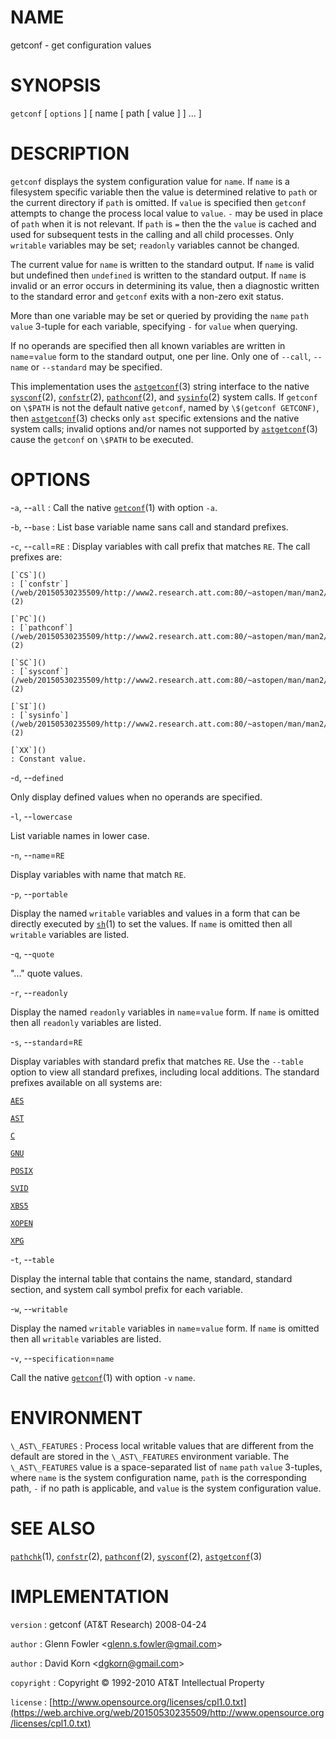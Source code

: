 # NAME

getconf - get configuration values

# SYNOPSIS

`getconf` \[ `options` \] \[ name \[ path \[ value \] \] ... \]

# DESCRIPTION

`getconf` displays the system configuration value for `name`. If
`name` is a filesystem specific variable then the value is determined
relative to `path` or the current directory if `path` is omitted. If
`value` is specified then `getconf` attempts to change the process
local value to `value`. `-` may be used in place of `path` when it is
not relevant. If `path` is `=` then the the `value` is cached and used
for subsequent tests in the calling and all child processes. Only
`writable` variables may be set; `readonly` variables cannot be
changed.

The current value for `name` is written to the standard output. If
`name` is valid but undefined then `undefined` is written to the
standard output. If `name` is invalid or an error occurs in determining
its value, then a diagnostic written to the standard error and
`getconf` exits with a non-zero exit status.

More than one variable may be set or queried by providing the `name`
`path` `value` 3-tuple for each variable, specifying `-` for `value`
when querying.

If no operands are specified then all known variables are written in
`name`=`value` form to the standard output, one per line. Only one of
`--call`, `--name` or `--standard` may be specified.

This implementation uses the
[`astgetconf`](/web/20150530235509/http://www2.research.att.com:80/~astopen/man/man3/astgetconf.html)(3)
string interface to the native
[`sysconf`](/web/20150530235509/http://www2.research.att.com:80/~astopen/man/man2/sysconf.html)(2),
[`confstr`](/web/20150530235509/http://www2.research.att.com:80/~astopen/man/man2/confstr.html)(2),
[`pathconf`](/web/20150530235509/http://www2.research.att.com:80/~astopen/man/man2/pathconf.html)(2),
and
[`sysinfo`](/web/20150530235509/http://www2.research.att.com:80/~astopen/man/man2/sysinfo.html)(2)
system calls. If `getconf` on `\$PATH` is not the default native
`getconf`, named by `\$(getconf GETCONF)`, then
[`astgetconf`](/web/20150530235509/http://www2.research.att.com:80/~astopen/man/man3/astgetconf.html)(3)
checks only `ast` specific extensions and the native system calls;
invalid options and/or names not supported by
[`astgetconf`](/web/20150530235509/http://www2.research.att.com:80/~astopen/man/man3/astgetconf.html)(3)
cause the `getconf` on `\$PATH` to be executed.

# OPTIONS

-`a`, --`all`
: Call the native
    [`getconf`](/web/20150530235509/http://www2.research.att.com:80/~astopen/man/man1/getconf.html)(1)
    with option `-a`.

-`b`, --`base`
: List base variable name sans call and standard prefixes.

-`c`, --`call`=`RE`
: Display variables with call prefix that matches `RE`. The call
    prefixes are:

    [`CS`]()
    : [`confstr`](/web/20150530235509/http://www2.research.att.com:80/~astopen/man/man2/confstr.html)(2)

    [`PC`]()
    : [`pathconf`](/web/20150530235509/http://www2.research.att.com:80/~astopen/man/man2/pathconf.html)(2)

    [`SC`]()
    : [`sysconf`](/web/20150530235509/http://www2.research.att.com:80/~astopen/man/man2/sysconf.html)(2)

    [`SI`]()
    : [`sysinfo`](/web/20150530235509/http://www2.research.att.com:80/~astopen/man/man2/sysinfo.html)(2)

    [`XX`]()
    : Constant value.

-`d`, --`defined`

Only display defined values when no operands are specified.

-`l`, --`lowercase`

List variable names in lower case.

-`n`, --`name`=`RE`

Display variables with name that match `RE`.

-`p`, --`portable`

Display the named `writable` variables and values in a form that can
be directly executed by
[`sh`](/web/20150530235509/http://www2.research.att.com:80/~astopen/man/man1/sh.html)(1)
to set the values. If `name` is omitted then all `writable` variables
are listed.

-`q`, --`quote`

"..." quote values.

-`r`, --`readonly`

Display the named `readonly` variables in `name`=`value` form. If
`name` is omitted then all `readonly` variables are listed.

-`s`, --`standard`=`RE`

Display variables with standard prefix that matches `RE`. Use the
`--table` option to view all standard prefixes, including local
additions. The standard prefixes available on all systems are:

[`AES`]()

[`AST`]()

[`C`]()

[`GNU`]()

[`POSIX`]()

[`SVID`]()

[`XBS5`]()

[`XOPEN`]()

[`XPG`]()

-`t`, --`table`

Display the internal table that contains the name, standard, standard
section, and system call symbol prefix for each variable.

-`w`, --`writable`

Display the named `writable` variables in `name`=`value` form. If
`name` is omitted then all `writable` variables are listed.

-`v`, --`specification`=`name`

Call the native
[`getconf`](/web/20150530235509/http://www2.research.att.com:80/~astopen/man/man1/getconf.html)(1)
with option `-v` `name`.

# ENVIRONMENT

`\_AST\_FEATURES`
: Process local writable values that are different from the default
    are stored in the `\_AST\_FEATURES` environment variable. The
    `\_AST\_FEATURES` value is a space-separated list of `name` `path`
    `value` 3-tuples, where `name` is the system configuration name,
    `path` is the corresponding path, `-` if no path is applicable,
    and `value` is the system configuration value.

# SEE ALSO

[`pathchk`](/web/20150530235509/http://www2.research.att.com:80/~astopen/man/man1/pathchk.html)(1),
[`confstr`](/web/20150530235509/http://www2.research.att.com:80/~astopen/man/man2/confstr.html)(2),
[`pathconf`](/web/20150530235509/http://www2.research.att.com:80/~astopen/man/man2/pathconf.html)(2),
[`sysconf`](/web/20150530235509/http://www2.research.att.com:80/~astopen/man/man2/sysconf.html)(2),
[`astgetconf`](/web/20150530235509/http://www2.research.att.com:80/~astopen/man/man3/astgetconf.html)(3)

# IMPLEMENTATION

`version`
: getconf (AT&T Research) 2008-04-24

`author`
: Glenn Fowler
    &lt;[glenn.s.fowler@gmail.com](https://web.archive.org/web/20150530235509/mailto:glenn.s.fowler@gmail.com)&gt;

`author`
: David Korn
    &lt;[dgkorn@gmail.com](https://web.archive.org/web/20150530235509/mailto:dgkorn@gmail.com)&gt;

`copyright`
: Copyright © 1992-2010 AT&T Intellectual Property

`license`
: [http://www.opensource.org/licenses/cpl1.0.txt](https://web.archive.org/web/20150530235509/http://www.opensource.org/licenses/cpl1.0.txt)


